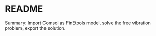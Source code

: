 # README

Summary: Import Comsol as FinEtools model, solve the free vibration problem, export  the solution. 
